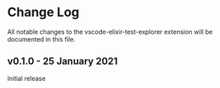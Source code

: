 # Change Log

All notable changes to the vscode-elixir-test-explorer extension will be documented in this file.

## v0.1.0 - 25 January 2021

Initial release
